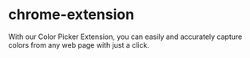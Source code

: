 # chrome-extension
With our Color Picker Extension, you can easily and accurately capture colors from any web page with just a click.
